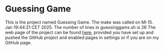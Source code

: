 # Guessing Game
This is the project named Guessing Game.
The make was called on Mi 15. Jan 19:44:21 CET 2025.
The number of lines in guessinggams.sh is 26
The web page of the project can be found [here](https://time-to-MaBo.github.io/assignment/), provided you have set up and pushed the GitHub project and enabled pages in settings or if you are on my GitHub page.
